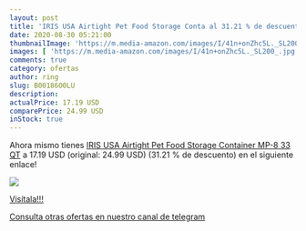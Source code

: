 ```yaml
---
layout: post
title: 'IRIS USA Airtight Pet Food Storage Conta al 31.21 % de descuento'
date: 2020-08-30 05:21:00
thumbnailImage: 'https://m.media-amazon.com/images/I/41n+onZhc5L._SL200_.jpg'
images: [ 'https://m.media-amazon.com/images/I/41n+onZhc5L._SL200_.jpg' ]
comments: true
category: ofertas
author: ring
slug: B00186O0LU
description:
actualPrice: 17.19 USD
comparePrice: 24.99 USD
inStock: true
---
```


Ahora mismo tienes [IRIS USA Airtight Pet Food Storage Container MP-8  33 QT](https://www.amazon.com/dp/B00186O0LU/?tag=redken08-20) a 17.19 USD (original: 24.99 USD) (31.21 %  de descuento) en el siguiente enlace!

[![](https://m.media-amazon.com/images/I/41n+onZhc5L._SL200_.jpg)](https://www.amazon.com/dp/B00186O0LU/?tag=redken08-20)

[Visítala!!!](https://www.amazon.com/dp/B00186O0LU/?tag=redken08-20)

[Consulta otras ofertas en nuestro canal de telegram](https://t.me/s/ofertas25)
